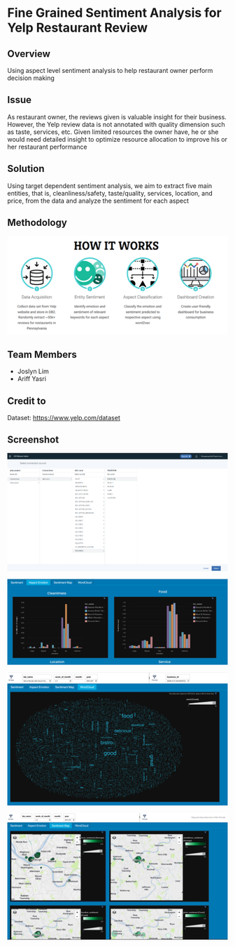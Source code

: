 # Fine Grained Sentiment Analysis for Yelp Restaurant Review 

## Overview

Using aspect level sentiment analysis to help restaurant owner perform decision making 

## Issue

As restaurant owner, the reviews given is valuable insight for their business. However, the Yelp review data is not annotated with quality dimension such as taste, services, etc. Given limited resources the owner have, he or she would need detailed insight to optimize resource allocation to improve his or her restaurant performance 

## Solution

Using target dependent sentiment analysis, we aim to extract five main entities, that is, cleanliness/safety, taste/quality, services, location, and price, from the data and analyze the sentiment for each aspect 

## Methodology

![alt text](https://raw.githubusercontent.com/ariffyasri/fair-grained-sentiment-analysis/master/methodology.PNG)


## Team Members
- Joslyn Lim
- Ariff Yasri


## Credit to

Dataset: https://www.yelp.com/dataset

## Screenshot


![alt text](https://raw.githubusercontent.com/ariffyasri/fair-grained-sentiment-analysis/master/example1.PNG)


![alt text](https://raw.githubusercontent.com/ariffyasri/fair-grained-sentiment-analysis/master/example2.PNG)


![alt text](https://raw.githubusercontent.com/ariffyasri/fair-grained-sentiment-analysis/master/example3.PNG)


![alt text](https://raw.githubusercontent.com/ariffyasri/fair-grained-sentiment-analysis/master/example4.PNG)
